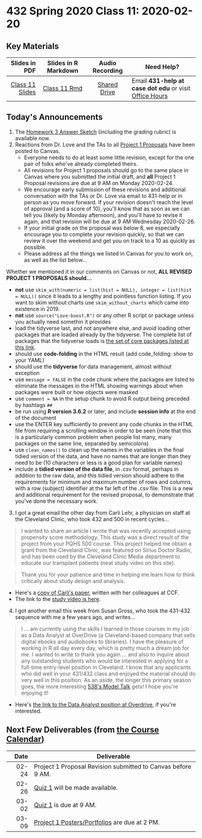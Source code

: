 # 432 Spring 2020 Class 11: 2020-02-20

## Key Materials

Slides in PDF | Slides in R Markdown | Audio Recording | Need Help?
------------: | :------------------: | :--------------: | ---------------------------
[Class 11 Slides](https://github.com/THOMASELOVE/2020-432/blob/master/classes/class11/432_2020_slides11.pdf) | [Class 11 Rmd](https://github.com/THOMASELOVE/2020-432/blob/master/classes/class11/432_2020_slides11.Rmd) | [Shared Drive](http://bit.ly/432-2020-audio) | Email **431-help at case dot edu** or visit [Office Hours](https://github.com/THOMASELOVE/2020-432/blob/master/calendar.md#tas-and-office-hours)

## Today's Announcements

1. The [Homework 3 Answer Sketch](https://github.com/THOMASELOVE/2020-432/tree/master/homework/hw03) (including the grading rubric) is available now.
2. Reactions from Dr. Love and the TAs to all [Project 1 Proposals](https://github.com/THOMASELOVE/2020-432/tree/master/projects/project1#deliverable-1-the-proposal) have been posted to Canvas.
    - Everyone needs to do at least some little revision, except for the one pair of folks who've already completed theirs. 
    - All revisions for Project 1 proposals should go to the same place in Canvas where you submitted the initial draft, and **all** Project 1 Proposal revisions are due at 9 AM on Monday 2020-02-24. 
    - We encourage early submission of these revisions and additional conversation with the TAs or Dr. Love via email to 431-help or in person as you move forward. If your revision doesn't reach the level of approval (and a score of 10), you'll know that as soon as we can tell you (likely by Monday afternoon), and you'll have to revise it again, and that revision will be due at 9 AM Wednesday 2020-02-26.
    - If your initial grade on the proposal was below 8, we especially encourage you to complete your revision quickly, so that we can review it over the weekend and get you on track to a 10 as quickly as possible. 
    - Please address all the things we listed in Canvas for you to work on, as well as the list below... 

Whether we mentioned it in our comments on Canvas or not, **ALL REVISED PROJECT 1 PROPOSALS should...**
- **not** use `skim_with(numeric = list(hist = NULL), integer = list(hist = NULL))` since it leads to a lengthy and pointless function listing. If you want to skim without charts use `skim_without_charts` which came into existence in 2019.
- **not** use `source("Love-boost.R")` or any other R script or package unless you actually need somethin it provides
- load the tidyverse last, and not anywhere else, and avoid loading other packages that are loaded already by the tidyverse. The complete list of packages that the tidyverse loads is [the set of core packages listed at this link](https://www.tidyverse.org/packages/).
- should use **code-folding** in the HTML result (add code_folding: show to your YAML)
- should use the **tidyverse** for data management, almost without exception
- use `message = FALSE` in the code chunk where the packages are listed to eliminate the messages in the HTML showing warnings about when packages were built or how objects were masked
- use `comment = NA` in the setup chunk to avoid R output being preceded by hashtags `##`
- be run using **R version 3.6.2** or later, and include **session info** at the end of the document
- use the ENTER key sufficiently to prevent any code chunks in the HTML file from requiring a scrolling window in order to be seen (note that this is a particularly common problem when people list many, many packages on the same line, separated by semicolons)
- use `clean_names()` to clean up the names in the variables in the final tidied version of the data, and have no names that are longer than they need to be (10 characters or less is a good plan for variable names)
- include a **tidied version of the data file**, in .csv format, perhaps in addition to the raw data, and this tidied version should adhere to the requirements for minimum and maximum number of rows and columns, with a row (subject) identifier at the far left of the .csv file. This is a new and additional requirement for the revised proposal, to demonstrate that you've done the necessary work.

3. I got a great email the other day from Carli Lehr, a physician on staff at the Cleveland Clinic, who took 432 and 500 in recent cycles...

> I wanted to share an article I wrote that was recently accepted using propensity score methodology. This study was a direct result of the project from your PQHS 500 course. This project helped me obtain a grant from the Cleveland Clinic, was featured on Sirius Doctor Radio, and has been used by the Cleveland Clinic Media department to educate our transplant patients (neat study video on this site). 

> Thank you for your patience and time in helping me learn how to think critically about study design and analysis.  

- Here's a [copy of Carli's paper](https://github.com/THOMASELOVE/2020-500/blob/master/classes/class05/JCVTS_Lehr_2020.pdf), written with her colleagues at CCF.
- The link to the [study video is here](https://newsroom.clevelandclinic.org/2019/12/05/cleveland-clinic-study-using-lungs-from-increased-risk-donors-expands-donor-pool-while-maintaining-current-survival-rates/).

4. I got another email this week from Susan Gross, who took the 431-432 sequence with me a few years ago, and writes...

> I ... am currently using the skills I learned in those courses in my job as a Data Analyst at OverDrive (a Cleveland-based company that sells digital ebooks and audiobooks to libraries). I have the pleasure of working in R all day every day, which is pretty much a dream job for me. I wanted to write to thank you again ... and also to inquire about any outstanding students who would be interested in applying for a full-time entry-level position in Cleveland. I know that any applicants who did well in your 431/432 class and enjoyed the material should do very well in this position. As an aside, the longer this primary season goes, the more interesting [538's Model Talk](https://fivethirtyeight.com/tag/model-talk/) gets! I hope you're enjoying it!

- Here's [the link to the Data Analyst position at Overdrive](https://company.overdrive.com/careers/?p=job%2Fo7azbfwL#positions), if you're interested.

## Next Few Deliverables (from [the Course Calendar](https://github.com/THOMASELOVE/2020-432/blob/master/calendar.md))

Date | Deliverable
----: | ---------------------------------------------------------------
02-24 | Project 1 Proposal Revision submitted to Canvas before 9 AM.
02-26 | [Quiz 1](https://github.com/THOMASELOVE/2020-432/tree/master/quizzes) will be made available.
03-02 | [Quiz 1](https://github.com/THOMASELOVE/2020-432/tree/master/quizzes) is due at 9 AM.
03-09 | [Project 1 Posters/Portfolios](https://github.com/THOMASELOVE/2020-432/tree/master/projects/project1) are due at 2 PM.
